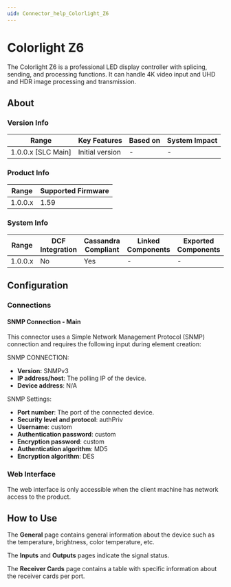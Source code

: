 ```yaml
---
uid: Connector_help_Colorlight_Z6
---
```


# Colorlight Z6

The Colorlight Z6 is a professional LED display controller with splicing, sending, and processing functions. It can handle 4K video input and UHD and HDR image processing and transmission.

## About

### Version Info

| **Range**            | **Key Features** | **Based on** | **System Impact** |
|----------------------|------------------|--------------|-------------------|
| 1.0.0.x \[SLC Main\] | Initial version  | \-           | \-                |

### Product Info

| **Range** | **Supported Firmware** |
|-----------|------------------------|
| 1.0.0.x   | 1.59                   |

### System Info

| **Range** | **DCF Integration** | **Cassandra Compliant** | **Linked Components** | **Exported Components** |
|-----------|---------------------|-------------------------|-----------------------|-------------------------|
| 1.0.0.x   | No                  | Yes                     | \-                    | \-                      |

## Configuration

### Connections

#### SNMP Connection - Main

This connector uses a Simple Network Management Protocol (SNMP) connection and requires the following input during element creation:

SNMP CONNECTION:

- **Version:** SNMPv3
- **IP address/host**: The polling IP of the device.
- **Device address**: N/A

SNMP Settings:

- **Port number**: The port of the connected device.
- **Security level and protocol**: authPriv
- **Username**: custom
- **Authentication password**: custom
- **Encryption password**: custom
- **Authentication algorithm**: MD5
- **Encryption algorithm**: DES

### Web Interface

The web interface is only accessible when the client machine has network access to the product.

## How to Use

The **General** page contains general information about the device such as the temperature, brightness, color temperature, etc.

The **Inputs** and **Outputs** pages indicate the signal status.

The **Receiver Cards** page contains a table with specific information about the receiver cards per port.
